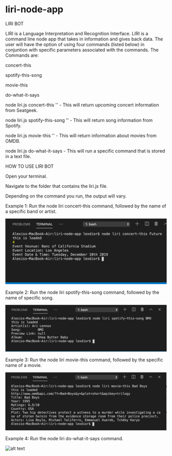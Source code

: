 # liri-node-app

LIRI BOT

LIRI is a Language Interpretation and Recognition Interface. LIRI is a command line node app that takes in information and gives back data. The user will have the option of using four commands (listed below) in conjuntion with specific parameters associated with the commands. The Commands are:

concert-this

spotify-this-song

movie-this

do-what-it-says

node liri.js concert-this '' - This will return upcoming concert information from Seatgeek.

node liri.js spotify-this-song '' - This will return song information from Spotify.

node liri.js movie-this '' - This will return information about movies from OMDB.

node liri.js do-what-it-says - This will run a specific command that is stored in a text file.

HOW TO USE LIRI BOT

Open your terminal.

Navigate to the folder that contains the liri.js file.

Depending on the command you run, the output will vary.

Example 1: Run the node liri concert-this command, followed by the name of a specific band or artist.

![alt text](images/concert-this.png "Description goes here")

Example 2: Run the node liri spotify-this-song command, followed by the name of specific song.

![alt text](images/spotify-this-song.png "Description goes here")

Example 3: Run the node liri movie-this command, followed by the specific name of a movie.

![alt text](images/movie-this.png "Description goes here")

Example 4: Run the node liri do-what-it-says command.

![alt text](images/do-what-is-says.png "Description goes here")
